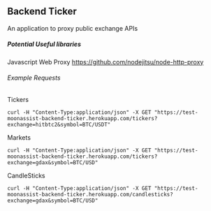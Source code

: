 ## Backend Ticker

An application to proxy public exchange APIs




##### Potential Useful libraries

Javascript Web Proxy
https://github.com/nodejitsu/node-http-proxy





###### Example Requests

Tickers

```
curl -H "Content-Type:application/json" -X GET "https://test-moonassist-backend-ticker.herokuapp.com/tickers?exchange=hitbtc2&symbol=BTC/USDT"
```

Markets

```
curl -H "Content-Type:application/json" -X GET "https://test-moonassist-backend-ticker.herokuapp.com/tickers?exchange=gdax&symbol=BTC/USD"
```

CandleSticks

```
curl -H "Content-Type:application/json" -X GET "https://test-moonassist-backend-ticker.herokuapp.com/candlesticks?exchange=gdax&symbol=BTC/USD"
```

